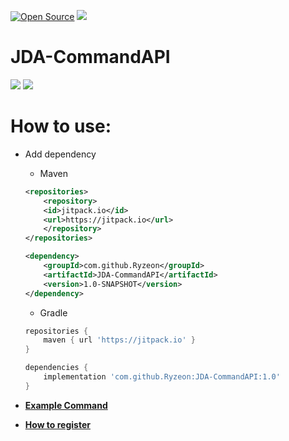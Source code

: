 [![Open Source](https://badges.frapsoft.com/os/v1/open-source.svg?v=102)](https://GitHub.com/Ryzeon/rImgServer)
[![](https://jitpack.io/v/Ryzeon/JDA-CommandAPI.svg)](https://jitpack.io/#Ryzeon/JDA-CommandAPI)

# JDA-CommandAPI

<img src="https://img.shields.io/badge/Java-ED8B00?style=for-the-badge&logo=java&logoColor=white"> <img src="https://img.shields.io/badge/Discord-7289DA?style=for-the-badge&logo=discord&logoColor=white">

# How to use: 
  * Add dependency
    * Maven
    ```xml
    <repositories>
        <repository>
		<id>jitpack.io</id>
		<url>https://jitpack.io</url>
        </repository>
    </repositories>
    ```
    ```xml
    <dependency>
        <groupId>com.github.Ryzeon</groupId>
        <artifactId>JDA-CommandAPI</artifactId>
        <version>1.0-SNAPSHOT</version>
    </dependency>
    ```
    * Gradle
    ```groovy
    repositories {
        maven { url 'https://jitpack.io' }
    }
    ```
    ```groovy
    dependencies {
        implementation 'com.github.Ryzeon:JDA-CommandAPI:1.0'
    }
    ```
    
   * [**Example Command**](src/examples/PingCommadExample.java)
   * [**How to register**](src/examples/Bot.java)

